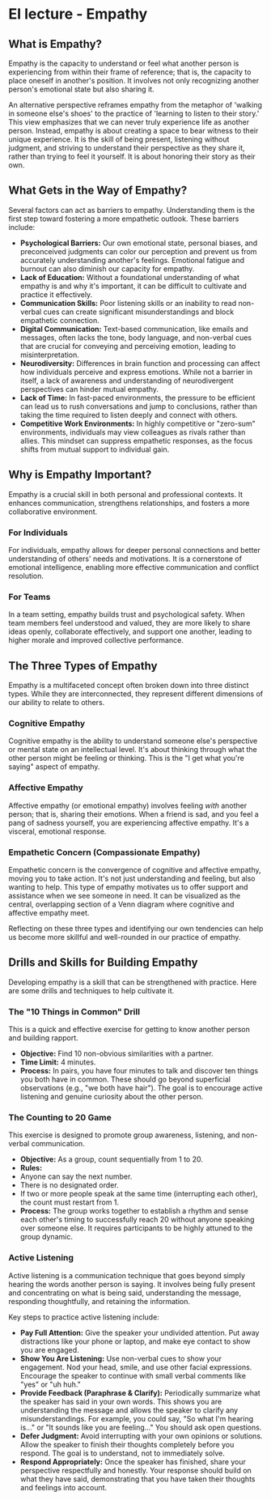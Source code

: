# EI lecture - Empathy

## What is Empathy?

Empathy is the capacity to understand or feel what another person is experiencing from within their frame of reference; that is, the capacity to place oneself in another's position. It involves not only recognizing another person's emotional state but also sharing it.

An alternative perspective reframes empathy from the metaphor of 'walking in someone else's shoes' to the practice of 'learning to listen to their story.' This view emphasizes that we can never truly experience life as another person. Instead, empathy is about creating a space to bear witness to their unique experience. It is the skill of being present, listening without judgment, and striving to understand their perspective as they share it, rather than trying to feel it yourself. It is about honoring their story as their own.

## What Gets in the Way of Empathy?

Several factors can act as barriers to empathy. Understanding them is the first step toward fostering a more empathetic outlook. These barriers include:

* **Psychological Barriers:** Our own emotional state, personal biases, and preconceived judgments can color our perception and prevent us from accurately understanding another's feelings. Emotional fatigue and burnout can also diminish our capacity for empathy.
* **Lack of Education:** Without a foundational understanding of what empathy is and why it's important, it can be difficult to cultivate and practice it effectively.
* **Communication Skills:** Poor listening skills or an inability to read non-verbal cues can create significant misunderstandings and block empathetic connection.
* **Digital Communication:** Text-based communication, like emails and messages, often lacks the tone, body language, and non-verbal cues that are crucial for conveying and perceiving emotion, leading to misinterpretation.
* **Neurodiversity:** Differences in brain function and processing can affect how individuals perceive and express emotions. While not a barrier in itself, a lack of awareness and understanding of neurodivergent perspectives can hinder mutual empathy.
* **Lack of Time:** In fast-paced environments, the pressure to be efficient can lead us to rush conversations and jump to conclusions, rather than taking the time required to listen deeply and connect with others.
* **Competitive Work Environments:** In highly competitive or "zero-sum" environments, individuals may view colleagues as rivals rather than allies. This mindset can suppress empathetic responses, as the focus shifts from mutual support to individual gain.

## Why is Empathy Important?

Empathy is a crucial skill in both personal and professional contexts. It enhances communication, strengthens relationships, and fosters a more collaborative environment.

### For Individuals

For individuals, empathy allows for deeper personal connections and better understanding of others' needs and motivations. It is a cornerstone of emotional intelligence, enabling more effective communication and conflict resolution.

### For Teams

In a team setting, empathy builds trust and psychological safety. When team members feel understood and valued, they are more likely to share ideas openly, collaborate effectively, and support one another, leading to higher morale and improved collective performance.

## The Three Types of Empathy

Empathy is a multifaceted concept often broken down into three distinct types. While they are interconnected, they represent different dimensions of our ability to relate to others.

### Cognitive Empathy

Cognitive empathy is the ability to understand someone else's perspective or mental state on an intellectual level. It's about thinking through what the other person might be feeling or thinking. This is the "I get what you're saying" aspect of empathy.

### Affective Empathy

Affective empathy (or emotional empathy) involves feeling *with* another person; that is, sharing their emotions. When a friend is sad, and you feel a pang of sadness yourself, you are experiencing affective empathy. It's a visceral, emotional response.

### Empathetic Concern (Compassionate Empathy)

Empathetic concern is the convergence of cognitive and affective empathy, moving you to take action. It's not just understanding and feeling, but also wanting to help. This type of empathy motivates us to offer support and assistance when we see someone in need. It can be visualized as the central, overlapping section of a Venn diagram where cognitive and affective empathy meet.

Reflecting on these three types and identifying our own tendencies can help us become more skillful and well-rounded in our practice of empathy.

## Drills and Skills for Building Empathy

Developing empathy is a skill that can be strengthened with practice. Here are some drills and techniques to help cultivate it.

### The "10 Things in Common" Drill

This is a quick and effective exercise for getting to know another person and building rapport.

* **Objective:** Find 10 non-obvious similarities with a partner.
* **Time Limit:** 4 minutes.
* **Process:** In pairs, you have four minutes to talk and discover ten things you both have in common. These should go beyond superficial observations (e.g., "we both have hair"). The goal is to encourage active listening and genuine curiosity about the other person.

### The Counting to 20 Game

This exercise is designed to promote group awareness, listening, and non-verbal communication.

* **Objective:** As a group, count sequentially from 1 to 20.
* **Rules:**
* Anyone can say the next number.
* There is no designated order.
* If two or more people speak at the same time (interrupting each other), the count must restart from 1.
* **Process:** The group works together to establish a rhythm and sense each other's timing to successfully reach 20 without anyone speaking over someone else. It requires participants to be highly attuned to the group dynamic.

### Active Listening

Active listening is a communication technique that goes beyond simply hearing the words another person is saying. It involves being fully present and concentrating on what is being said, understanding the message, responding thoughtfully, and retaining the information.

Key steps to practice active listening include:

* **Pay Full Attention:** Give the speaker your undivided attention. Put away distractions like your phone or laptop, and make eye contact to show you are engaged.
* **Show You Are Listening:** Use non-verbal cues to show your engagement. Nod your head, smile, and use other facial expressions. Encourage the speaker to continue with small verbal comments like "yes" or "uh huh."
* **Provide Feedback (Paraphrase & Clarify):** Periodically summarize what the speaker has said in your own words. This shows you are understanding the message and allows the speaker to clarify any misunderstandings. For example, you could say, "So what I'm hearing is..." or "It sounds like you are feeling..." You should ask open questions.
* **Defer Judgment:** Avoid interrupting with your own opinions or solutions. Allow the speaker to finish their thoughts completely before you respond. The goal is to understand, not to immediately solve.
* **Respond Appropriately:** Once the speaker has finished, share your perspective respectfully and honestly. Your response should build on what they have said, demonstrating that you have taken their thoughts and feelings into account.

